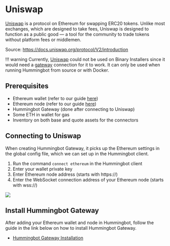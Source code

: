 # Uniswap

[Uniswap](https://uniswap.org/) is a protocol on Ethereum for swapping ERC20 tokens. Unlike most exchanges, which are designed to take fees, Uniswap is designed to function as a public good — a tool for the community to trade tokens without platform fees or middlemen.

Source: https://docs.uniswap.org/protocol/V2/introduction

!!! warning
    Currently, [Uniswap](/connectors/uniswap/) could not be used on Binary Installers since it would need a [gateway](/installation/gateway) connection for it to work. It can only be used when running Hummingbot from source or with Docker.

## Prerequisites

- Ethereum wallet (refer to our guide [here](/operation/connect-exchange/#setup-ethereum-wallet))
- Ethereum node (refer to our guide [here](/operation/connect-exchange/#setup-ethereum-nodes))
- Hummingbot Gateway (done after connecting to Uniswap)
- Some ETH in wallet for gas
- Inventory on both base and quote assets for the connectors

## Connecting to Uniswap

When creating Hummingbot Gateway, it picks up the Ethereum settings in the global config file, which we can set up in the Hummingbot client.

1. Run the command `connect ethereum` in the Hummingbot client
2. Enter your wallet private key
3. Enter Ethereum node address (starts with https://)
4. Enter the WebSocket connection address of your Ethereum node (starts with wss://)

![](/assets/img/connect-ethereum.gif)

## Install Hummingbot Gateway

After adding your Ethereum wallet and node in Hummingbot, follow the guide in the link below on how to install Hummingbot Gateway.

- [Hummingbot Gateway Installation](/installation/gateway)